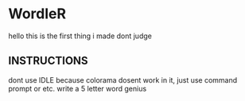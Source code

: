 # WordleR
hello this is the first thing i made dont judge
## INSTRUCTIONS
dont use IDLE because colorama dosent work in it, just use command prompt or etc.																																											write a 5 letter word genius
